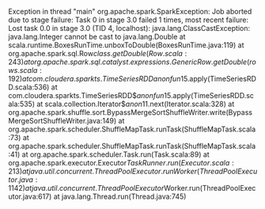 Exception in thread "main" org.apache.spark.SparkException: Job aborted due to stage failure: Task 0 in stage 3.0 failed 1 times, most recent failure: Lost task 0.0 in stage 3.0 (TID 4, localhost): java.lang.ClassCastException: java.lang.Integer cannot be cast to java.lang.Double
	at scala.runtime.BoxesRunTime.unboxToDouble(BoxesRunTime.java:119)
	at org.apache.spark.sql.Row$class.getDouble(Row.scala:243)
	at org.apache.spark.sql.catalyst.expressions.GenericRow.getDouble(rows.scala:192)
	at com.cloudera.sparkts.TimeSeriesRDD$$anonfun$15.apply(TimeSeriesRDD.scala:536)
	at com.cloudera.sparkts.TimeSeriesRDD$$anonfun$15.apply(TimeSeriesRDD.scala:535)
	at scala.collection.Iterator$$anon$11.next(Iterator.scala:328)
	at org.apache.spark.shuffle.sort.BypassMergeSortShuffleWriter.write(BypassMergeSortShuffleWriter.java:149)
	at org.apache.spark.scheduler.ShuffleMapTask.runTask(ShuffleMapTask.scala:73)
	at org.apache.spark.scheduler.ShuffleMapTask.runTask(ShuffleMapTask.scala:41)
	at org.apache.spark.scheduler.Task.run(Task.scala:89)
	at org.apache.spark.executor.Executor$TaskRunner.run(Executor.scala:213)
	at java.util.concurrent.ThreadPoolExecutor.runWorker(ThreadPoolExecutor.java:1142)
	at java.util.concurrent.ThreadPoolExecutor$Worker.run(ThreadPoolExecutor.java:617)
	at java.lang.Thread.run(Thread.java:745)

